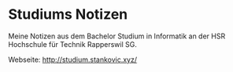 # Studiums Notizen

Meine Notizen aus dem Bachelor Studium in Informatik an der HSR Hochschule für Technik Rapperswil SG.

Webseite: http://studium.stankovic.xyz/

